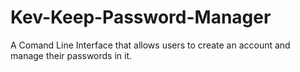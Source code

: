 # Kev-Keep-Password-Manager

A Comand Line Interface that allows users to create an account and manage their passwords in it.

